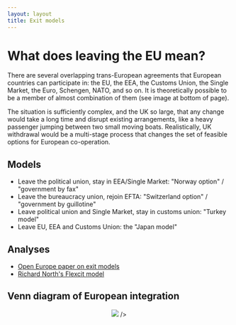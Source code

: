 ```yaml
---
layout: layout
title: Exit models
---
```


What does leaving the EU mean?
==============================

There are several overlapping trans-European agreements that European
countries can participate in: the EU, the EEA, the Customs Union, the
Single Market, the Euro, Schengen, NATO, and so on. It is
theoretically possible to be a member of almost combination of them
(see image at bottom of page).

The situation is sufficiently complex, and the UK so large, that any change
would take a long time and disrupt existing arrangements, like a heavy
passenger jumping between two small moving boats. Realistically, UK withdrawal
would be a multi-stage process that changes the set of feasible options
for European co-operation. 

Models
------

* Leave the political union, stay in EEA/Single Market: "Norway option" / "government by fax"
* Leave the bureaucracy union, rejoin EFTA: "Switzerland option" / "government by guillotine"
* Leave political union and Single Market, stay in customs union: "Turkey model"
* Leave EU, EEA and Customs Union: the "Japan model"


Analyses
--------

* [Open Europe paper on exit models](http://www.openeurope.org.uk/Content/Documents/2012EUTrade_new.pdf)
* [Richard North's Flexcit model](http://www.eureferendum.com/blogview.aspx?blogno=84857)

Venn diagram of European integration
------------------------------------

<p align="center"><img src="http://upload.wikimedia.org/wikipedia/commons/thumb/1/1a/Supranational_European_Bodies-en.svg/640px-Supranational_European_Bodies-en.svg.png"> /></p>

